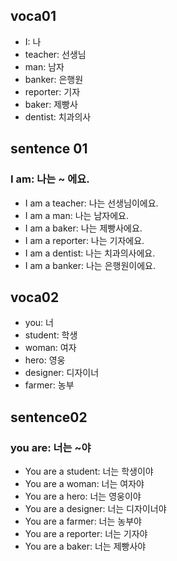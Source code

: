 ## voca01
- I: 나
- teacher: 선생님
- man: 남자
- banker: 은행원
- reporter: 기자
- baker: 제빵사
- dentist: 치과의사

## sentence 01
### I am: 나는 ~ 에요.
- I am a teacher: 나는 선생님이에요.
- I am a man: 나는 남자에요.
- I am a baker: 나는 제빵사에요.
- I am a reporter: 나는 기자에요.
- I am a dentist: 나는 치과의사에요.
- I am a banker: 나는 은행원이에요.

## voca02
- you: 너
- student: 학생
- woman: 여자
- hero: 영웅
- designer: 디자이너
- farmer: 농부

## sentence02
### you are: 너는 ~야
- You are a student: 너는 학생이야
- You are a woman: 너는 여자야
- You are a hero: 너는 영웅이야
- You are a designer: 너는 디자이너야
- You are a farmer: 너는 농부야
- You are a reporter: 너는 기자야
- You are a baker: 너는 제빵사야
